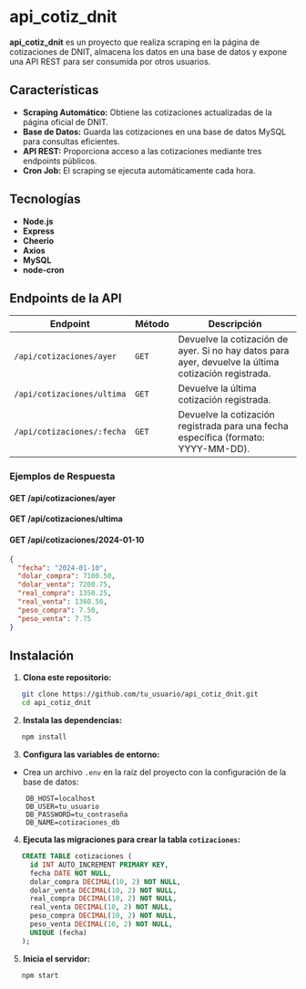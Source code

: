# api_cotiz_dnit

**api_cotiz_dnit** es un proyecto que realiza scraping en la página de cotizaciones de DNIT, almacena los datos en una base de datos y expone una API REST para ser consumida por otros usuarios.

## Características

- **Scraping Automático:** Obtiene las cotizaciones actualizadas de la página oficial de DNIT.
- **Base de Datos:** Guarda las cotizaciones en una base de datos MySQL para consultas eficientes.
- **API REST:** Proporciona acceso a las cotizaciones mediante tres endpoints públicos.
- **Cron Job:** El scraping se ejecuta automáticamente cada hora.

## Tecnologías

- **Node.js**
- **Express**
- **Cheerio**
- **Axios**
- **MySQL**
- **node-cron**

## Endpoints de la API

| Endpoint                       | Método | Descripción                                                                                       |
|--------------------------------|--------|---------------------------------------------------------------------------------------------------|
| `/api/cotizaciones/ayer`       | `GET`  | Devuelve la cotización de ayer. Si no hay datos para ayer, devuelve la última cotización registrada. |
| `/api/cotizaciones/ultima`     | `GET`  | Devuelve la última cotización registrada.                                                        |
| `/api/cotizaciones/:fecha`     | `GET`  | Devuelve la cotización registrada para una fecha específica (formato: YYYY-MM-DD).               |

### Ejemplos de Respuesta

#### **GET /api/cotizaciones/ayer**
#### **GET /api/cotizaciones/ultima**
#### **GET /api/cotizaciones/2024-01-10**
```json
{
  "fecha": "2024-01-10",
  "dolar_compra": 7100.50,
  "dolar_venta": 7200.75,
  "real_compra": 1350.25,
  "real_venta": 1360.50,
  "peso_compra": 7.50,
  "peso_venta": 7.75
}
```

## **Instalación**
1. **Clona este repositorio:**
```bash
   git clone https://github.com/tu_usuario/api_cotiz_dnit.git
   cd api_cotiz_dnit
```
2. **Instala las dependencias:**
```bash
   npm install
```
3. **Configura las variables de entorno:**
- Crea un archivo `.env` en la raíz del proyecto con la configuración de la base de datos:
```env
    DB_HOST=localhost
    DB_USER=tu_usuario
    DB_PASSWORD=tu_contraseña
    DB_NAME=cotizaciones_db
```
4. **Ejecuta las migraciones para crear la tabla `cotizaciones`:**
```sql
   CREATE TABLE cotizaciones (
     id INT AUTO_INCREMENT PRIMARY KEY,
     fecha DATE NOT NULL,
     dolar_compra DECIMAL(10, 2) NOT NULL,
     dolar_venta DECIMAL(10, 2) NOT NULL,
     real_compra DECIMAL(10, 2) NOT NULL,
     real_venta DECIMAL(10, 2) NOT NULL,
     peso_compra DECIMAL(10, 2) NOT NULL,
     peso_venta DECIMAL(10, 2) NOT NULL,
     UNIQUE (fecha)
   );
 ```
5. **Inicia el servidor:**
```bash
   npm start
```
